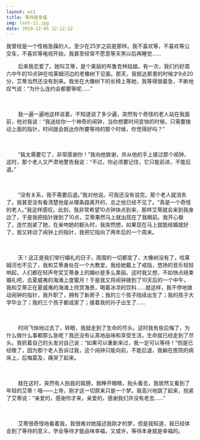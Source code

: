 ```yaml
---
layout: wz1
title: 等待是幸福
img: lost-11.jpg
date: 2019-12-05 12:12:12
---
```



我曾经是一个性格急躁的人，至少在25岁之前是那样。我不喜欢等，不喜欢等公交车，不喜欢等电视开始，我甚至经常不愿意等天黑以后再睡觉…… 　　
<p>&nbsp;&nbsp;&nbsp;&nbsp;&nbsp;&nbsp;&nbsp;&nbsp;后来我恋爱了。她叫艾蒂，是个美丽的布鲁克林姑娘。有一次，我们约好周六中午的10点钟在哈莱姆河边的老橡树下见面。那天，我抵达那里的时候才9点20分，艾蒂当然还没有到来。我坐在大橡树下的长椅上等她，我等得很着急，不断地叹气说：“为什么连约会都要等呢……”</p> 　　
<p>&nbsp;&nbsp;&nbsp;&nbsp;&nbsp;&nbsp;&nbsp;&nbsp;我一遍一遍地这样说着，不知道说了多少遍，突然有个奇怪的老人站在我面前，他对我说：“我送给你一个神奇的闹钟，当你想要时间变快的时候，只需要拨动上面的指针，时间就会抵达你所要等待的那个时候，你觉得好吗？” </p>　　
<p>&nbsp;&nbsp;&nbsp;&nbsp;&nbsp;&nbsp;&nbsp;&nbsp;“我太需要它了，非常感谢你！”我向他致谢，并从他的手上接过那个闹钟，这时，那个老人又严肃地警告我说：“不过，你必须要记住，它只能前进，不能后退。” </p>　　
<p>&nbsp;&nbsp;&nbsp;&nbsp;&nbsp;&nbsp;&nbsp;&nbsp;“没有关系，我不需要后退。”我对他说。可我还没有说完，那个老人就消失了。我甚至没有看清楚他是从哪条路离开的，总之他已经不见了。“真是一个奇怪的老人。”我这样感叹。此刻，我非常希望10点钟快点到来，那样艾蒂就会来到我身边了，于是我把指针拨到了10点，艾蒂果然马上就出现在了我眼前。我开心极了，连忙抱紧了她，在亲吻她的额头时，我突然想，如果现在马上就能结婚就好了，我又转动了闹钟上的指针，我把它指向了两年后的一个周末。 </p>　　
<p>&nbsp;&nbsp;&nbsp;&nbsp;&nbsp;&nbsp;&nbsp;&nbsp;天！这正是我们举行婚礼的日子，周围的一切都变了，大橡树没有了，哈莱姆河也不见了，我和艾蒂身处在一个大教堂，我给她戴上了戒指，悠扬的音乐轻轻响起，人们都在轻声夸奖艾蒂身上的婚纱是多么美丽。这时我又想，不如快点结束婚礼吧，去夏威夷的海滩上度蜜月！于是我又将闹钟拨到了10天后的一个中午，我和艾蒂正在夏威夷的海滩上欣赏海景，喝着冰凉的饮料……就这样，我不停地拨动闹钟的指针，我升职了，拥有了新房子；我的三个孩子陆续出生了；我的孩子大学毕业了；我的三个孩子都成家了；接着我的孙子出生了…… </p>　　
<p>&nbsp;&nbsp;&nbsp;&nbsp;&nbsp;&nbsp;&nbsp;&nbsp;时间飞快地过去了，转眼，我就走到了生命的尽头。这时我有些后悔了，为什么做什么事都那么急呢？我还没有认真地品味和享受生活，生命就已经走到了尽头。我抓着自己的头发对自己说：“如果可以重新来过，我一定可以等待！”但是已经晚了，因为那个老人告诉过我，这个闹钟只能向前，不能后退，我躺在医院的病床上，后悔莫及，痛哭了起来。 </p>　
<p>&nbsp;&nbsp;&nbsp;&nbsp;&nbsp;&nbsp;&nbsp;&nbsp;就在这时，突然有人拍我的肩膀，我睁开眼睛，抬头看去，我居然又看到了年轻的艾蒂！哦——上帝，刚才这一切原来只是一个梦。我高兴地跳了起来，抱紧了艾蒂说：“亲爱的，感谢你才来，亲爱的，感谢我们并没有老去……” </p>　　
<p>&nbsp;&nbsp;&nbsp;&nbsp;&nbsp;&nbsp;&nbsp;&nbsp;艾蒂很奇怪地看着我，我很难对她描述我刚才的梦，但是我知道，我已经体会到了等待的意义，学会等待才能品味幸福，又或许，等待本身就是幸福的。</p>